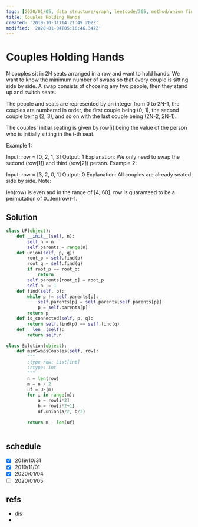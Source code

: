 ```yaml
---
tags: [2020/01/05, data structure/graph, leetcode/765, method/union find]
title: Couples Holding Hands
created: '2019-10-31T14:21:49.202Z'
modified: '2020-01-04T05:16:46.347Z'
---
```


# Couples Holding Hands

N couples sit in 2N seats arranged in a row and want to hold hands. We want to know the minimum number of swaps so that every couple is sitting side by side. A swap consists of choosing any two people, then they stand up and switch seats.

The people and seats are represented by an integer from 0 to 2N-1, the couples are numbered in order, the first couple being (0, 1), the second couple being (2, 3), and so on with the last couple being (2N-2, 2N-1).

The couples' initial seating is given by row[i] being the value of the person who is initially sitting in the i-th seat.

Example 1:

Input: row = [0, 2, 1, 3]
Output: 1
Explanation: We only need to swap the second (row[1]) and third (row[2]) person.
Example 2:

Input: row = [3, 2, 0, 1]
Output: 0
Explanation: All couples are already seated side by side.
Note:

len(row) is even and in the range of [4, 60].
row is guaranteed to be a permutation of 0...len(row)-1.


## Solution

```python
class UF(object):
    def __init__(self, n):
        self.n = n
        self.parents = range(n)
    def union(self, p, q):
        root_p = self.find(p)
        root_q = self.find(q)
        if root_p == root_q:
            return
        self.parents[root_q] = root_p
        self.n -= 1
    def find(self, p):
        while p != self.parents[p]:
            self.parents[p] = self.parents[self.parents[p]]
            p = self.parents[p]
        return p
    def is_connected(self, p, q):
        return self.find(p) == self.find(q)
    def __len__(self):
        return self.n

class Solution(object):
    def minSwapsCouples(self, row):
        """
        :type row: List[int]
        :rtype: int
        """
        n = len(row)
        m = n / 2
        uf = UF(m)
        for i in range(m):
            a = row[i*2]
            b = row[i*2+1]
            uf.union(a/2, b/2)
        
        return m - len(uf)
        
```

## schedule

* [x] 2019/10/31
* [x] 2019/11/01
* [x] 2020/01/04
* [ ] 2020/01/05

## refs

* [dis](https://leetcode.com/problems/couples-holding-hands/discuss/117520/Java-union-find-easy-to-understand-5-ms)
* 
